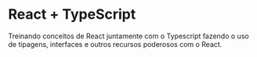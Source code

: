 # React + TypeScript

Treinando conceitos de React juntamente com o Typescript fazendo o uso de tipagens, interfaces e outros recursos poderosos com o React.
